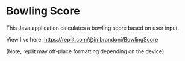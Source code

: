 # Bowling Score
This Java application calculates a bowling score based on user input.

View live here:
https://replit.com/@imbrandonj/BowlingScore

(Note, replit may off-place formatting depending on the device)
